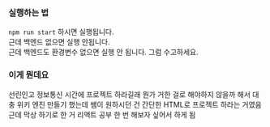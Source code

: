 ### 실행하는 법
``npm run start`` 하시면 실행됩니다. <br>
근데 백엔드 없으면 실행 안됩니다. <br>
근데 백엔드도 환경변수 없으면 실행 안 됩니다. 그럼 수고하세요.

### 이게 뭔데요
선린인고 정보통신 시간에 프로젝트 하라길래 뭔가 거한 걸로 해야하지 않을까
해서 대충 위키 엔진 만들기 했는데 쌤이 원하시던 건
간단한 HTML로 프로젝트 하라는 거였음
근데 막상 하기로 한 거 리액트 공부 한 번 해보자 싶어서 하게 됨